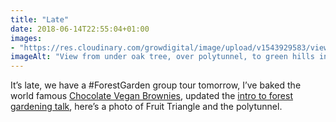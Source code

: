 ```yaml
---
title: "Late"
date: 2018-06-14T22:55:04+01:00
images: 
- "https://res.cloudinary.com/growdigital/image/upload/v1543929583/view-42802795151.jpg"
imageAlt: "View from under oak tree, over polytunnel, to green hills in background"
---
```


It’s late, we have a #ForestGarden group tour tomorrow, I’ve baked the world famous [Chocolate Vegan Brownies](http://simp.ly/publish/L624C8), updated the [intro to forest gardening talk](https://www.forestgarden.wales/talks/intro/#1), here’s a photo of Fruit Triangle and the polytunnel. 
